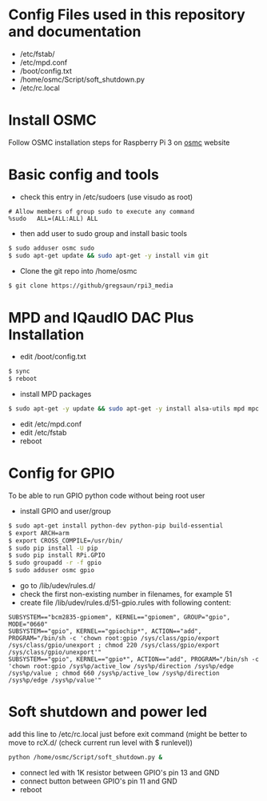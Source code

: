 Config Files used in this repository and documentation
======================================================
- /etc/fstab/
- /etc/mpd.conf
- /boot/config.txt
- /home/osmc/Script/soft_shutdown.py
- /etc/rc.local


Install OSMC
============
Follow OSMC installation steps for Raspberry Pi 3 on [osmc](https://osmc.tv/) website


Basic config and tools
======================
- check this entry in /etc/sudoers (use visudo as root)
```
# Allow members of group sudo to execute any command
%sudo   ALL=(ALL:ALL) ALL
```
- then add user to sudo group and install basic tools
```bash
$ sudo adduser osmc sudo
$ sudo apt-get update && sudo apt-get -y install vim git
```
- Clone the git repo into /home/osmc
```bash
$ git clone https://github/gregsaun/rpi3_media
```

MPD and IQaudIO DAC Plus Installation
=====================================
- edit /boot/config.txt
```bash
$ sync
$ reboot
```
- install MPD packages
```bash
$ sudo apt-get -y update && sudo apt-get -y install alsa-utils mpd mpc
```
- edit /etc/mpd.conf
- edit /etc/fstab
- reboot


Config for GPIO
===============
To be able to run GPIO python code without being root user
- install GPIO and user/group
```bash
$ sudo apt-get install python-dev python-pip build-essential
$ export ARCH=arm
$ export CROSS_COMPILE=/usr/bin/
$ sudo pip install -U pip
$ sudo pip install RPi.GPIO
$ sudo groupadd -r -f gpio
$ sudo adduser osmc gpio
```
- go to /lib/udev/rules.d/
- check the first non-existing number in filenames, for example 51
- create file /lib/udev/rules.d/51-gpio.rules with following content:
```
SUBSYSTEM=="bcm2835-gpiomem", KERNEL=="gpiomem", GROUP="gpio", MODE="0660"
SUBSYSTEM=="gpio", KERNEL=="gpiochip*", ACTION=="add", PROGRAM="/bin/sh -c 'chown root:gpio /sys/class/gpio/export /sys/class/gpio/unexport ; chmod 220 /sys/class/gpio/export /sys/class/gpio/unexport'"
SUBSYSTEM=="gpio", KERNEL=="gpio*", ACTION=="add", PROGRAM="/bin/sh -c 'chown root:gpio /sys%p/active_low /sys%p/direction /sys%p/edge /sys%p/value ; chmod 660 /sys%p/active_low /sys%p/direction /sys%p/edge /sys%p/value'"
```


Soft shutdown and power led
===========================
add this line to /etc/rc.local just before exit command (might be better to move to rcX.d/ (check current run level with $ runlevel))
```bash
python /home/osmc/Script/soft_shutdown.py &
```
- connect led with 1K resistor between GPIO's pin 13 and GND
- connect button between GPIO's pin 11 and GND
- reboot
